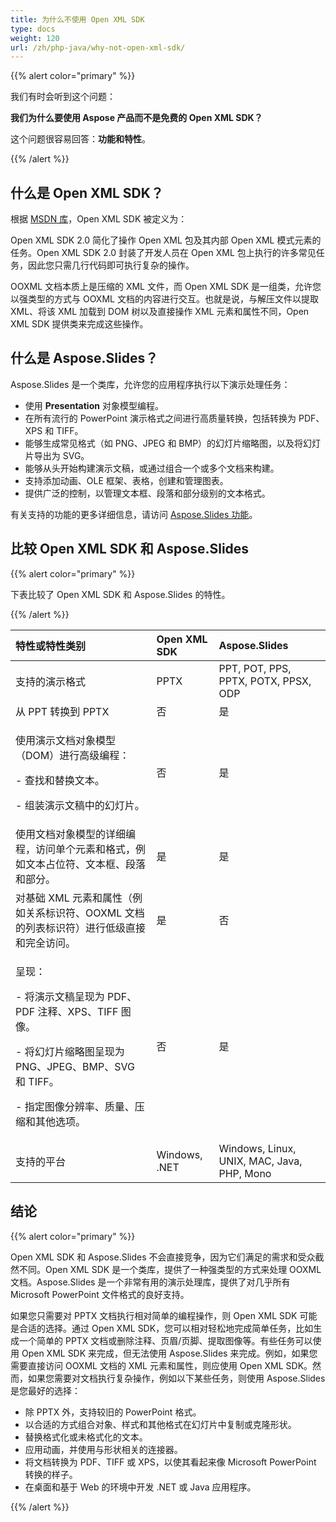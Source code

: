 ```yaml
---
title: 为什么不使用 Open XML SDK
type: docs
weight: 120
url: /zh/php-java/why-not-open-xml-sdk/
---
```


{{% alert color="primary" %}} 

我们有时会听到这个问题：

**我们为什么要使用 Aspose 产品而不是免费的 Open XML SDK？**

这个问题很容易回答：**功能和特性**。

{{% /alert %}} 
## **什么是 Open XML SDK？**
根据 [MSDN 库](https://docs.microsoft.com/en-us/office/open-xml/open-xml-sdk)，Open XML SDK 被定义为： 

Open XML SDK 2.0 简化了操作 Open XML 包及其内部 Open XML 模式元素的任务。Open XML SDK 2.0 封装了开发人员在 Open XML 包上执行的许多常见任务，因此您只需几行代码即可执行复杂的操作。

OOXML 文档本质上是压缩的 XML 文件，而 Open XML SDK 是一组类，允许您以强类型的方式与 OOXML 文档的内容进行交互。也就是说，与解压文件以提取 XML、将该 XML 加载到 DOM 树以及直接操作 XML 元素和属性不同，Open XML SDK 提供类来完成这些操作。
## **什么是 Aspose.Slides？**
Aspose.Slides 是一个类库，允许您的应用程序执行以下演示处理任务：

- 使用 **Presentation** 对象模型编程。
- 在所有流行的 PowerPoint 演示格式之间进行高质量转换，包括转换为 PDF、XPS 和 TIFF。
- 能够生成常见格式（如 PNG、JPEG 和 BMP）的幻灯片缩略图，以及将幻灯片导出为 SVG。
- 能够从头开始构建演示文稿，或通过组合一个或多个文档来构建。
- 支持添加动画、OLE 框架、表格，创建和管理图表。
- 提供广泛的控制，以管理文本框、段落和部分级别的文本格式。

有关支持的功能的更多详细信息，请访问 [Aspose.Slides 功能](/slides/zh/php-java/product-overview/)。
## **比较 Open XML SDK 和 Aspose.Slides**
{{% alert color="primary" %}} 

下表比较了 Open XML SDK 和 Aspose.Slides 的特性。

{{% /alert %}} 

|**特性或特性类别**|**Open XML SDK**|**Aspose.Slides**|
| :- | :- | :- |
|支持的演示格式|PPTX|PPT, POT, PPS, PPTX, POTX, PPSX, ODP|
|从 PPT 转换到 PPTX |否|是|
|<p>使用演示文档对象模型（DOM）进行高级编程：</p><p>- 查找和替换文本。</p><p>- 组装演示文稿中的幻灯片。</p>|否|是|
|使用文档对象模型的详细编程，访问单个元素和格式，例如文本占位符、文本框、段落和部分。|是|是|
|对基础 XML 元素和属性（例如关系标识符、OOXML 文档的列表标识符）进行低级直接和完全访问。|是|否|
|<p>呈现：</p><p>- 将演示文稿呈现为 PDF、PDF 注释、XPS、TIFF 图像。</p><p>- 将幻灯片缩略图呈现为 PNG、JPEG、BMP、SVG 和 TIFF。</p><p>- 指定图像分辨率、质量、压缩和其他选项。</p>|否|是|
|支持的平台|Windows, .NET|Windows, Linux, UNIX, MAC, Java, PHP, Mono|
## **结论**
{{% alert color="primary" %}} 

Open XML SDK 和 Aspose.Slides 不会直接竞争，因为它们满足的需求和受众截然不同。Open XML SDK 是一个类库，提供了一种强类型的方式来处理 OOXML 文档。Aspose.Slides 是一个非常有用的演示处理库，提供了对几乎所有 Microsoft PowerPoint 文件格式的良好支持。

如果您只需要对 PPTX 文档执行相对简单的编程操作，则 Open XML SDK 可能是合适的选择。通过 Open XML SDK，您可以相对轻松地完成简单任务，比如生成一个简单的 PPTX 文档或删除注释、页眉/页脚、提取图像等。有些任务可以使用 Open XML SDK 来完成，但无法使用 Aspose.Slides 来完成。例如，如果您需要直接访问 OOXML 文档的 XML 元素和属性，则应使用 Open XML SDK。然而，如果您需要对文档执行复杂操作，例如以下某些任务，则使用 Aspose.Slides 是您最好的选择：

- 除 PPTX 外，支持较旧的 PowerPoint 格式。
- 以合适的方式组合对象、样式和其他格式在幻灯片中复制或克隆形状。
- 替换格式化或未格式化的文本。
- 应用动画，并使用与形状相关的连接器。
- 将文档转换为 PDF、TIFF 或 XPS，以使其看起来像 Microsoft PowerPoint 转换的样子。
- 在桌面和基于 Web 的环境中开发 .NET 或 Java 应用程序。

{{% /alert %}}